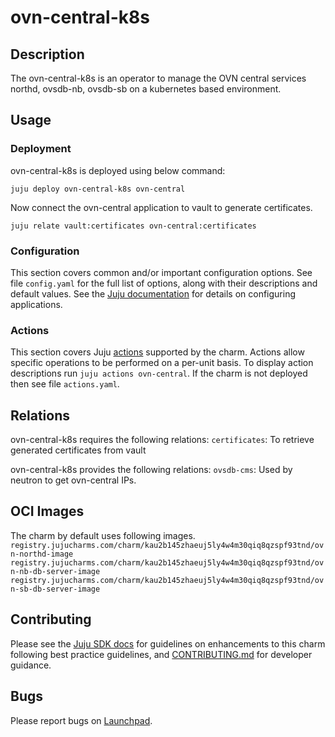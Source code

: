 # ovn-central-k8s

## Description

The ovn-central-k8s is an operator to manage the OVN central
services northd, ovsdb-nb, ovsdb-sb on a kubernetes based
environment.

## Usage

### Deployment

ovn-central-k8s is deployed using below command:

    juju deploy ovn-central-k8s ovn-central

Now connect the ovn-central application to vault to generate
certificates.

    juju relate vault:certificates ovn-central:certificates

### Configuration

This section covers common and/or important configuration options. See file
`config.yaml` for the full list of options, along with their descriptions and
default values. See the [Juju documentation][juju-docs-config-apps] for details
on configuring applications.

### Actions

This section covers Juju [actions][juju-docs-actions] supported by the charm.
Actions allow specific operations to be performed on a per-unit basis. To
display action descriptions run `juju actions ovn-central`. If the charm is not
deployed then see file `actions.yaml`.

## Relations

ovn-central-k8s requires the following relations:
`certificates`: To retrieve generated certificates from vault

ovn-central-k8s provides the following relations:
`ovsdb-cms`: Used by neutron to get ovn-central IPs.

## OCI Images

The charm by default uses following images.
    `registry.jujucharms.com/charm/kau2b145zhaeuj5ly4w4m30qiq8qzspf93tnd/ovn-northd-image`
    `registry.jujucharms.com/charm/kau2b145zhaeuj5ly4w4m30qiq8qzspf93tnd/ovn-nb-db-server-image`
    `registry.jujucharms.com/charm/kau2b145zhaeuj5ly4w4m30qiq8qzspf93tnd/ovn-sb-db-server-image`

## Contributing

Please see the [Juju SDK docs](https://juju.is/docs/sdk) for guidelines
on enhancements to this charm following best practice guidelines, and
[CONTRIBUTING.md](contributors-guide) for developer guidance.

## Bugs

Please report bugs on [Launchpad][lp-bugs-charm-ovn-central-k8s].

<!-- LINKS -->

[contributors-guide]: https://github.com/openstack-charmers/charm-ovn-central-operator/blob/main/CONTRIBUTING.md
[juju-docs-actions]: https://jaas.ai/docs/actions
[juju-docs-config-apps]: https://juju.is/docs/configuring-applications
[lp-bugs-charm-ovn-central-k8s]: https://bugs.launchpad.net/charm-ovn-central-k8s/+filebug
